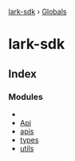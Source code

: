 [lark-sdk](README.md) › [Globals](globals.md)

# lark-sdk

## Index

### Modules

* [](modules/reflection-1716.md)
* [Api](modules/api.md)
* [apis](modules/apis.md)
* [types](modules/types.md)
* [utils](modules/utils.md)

